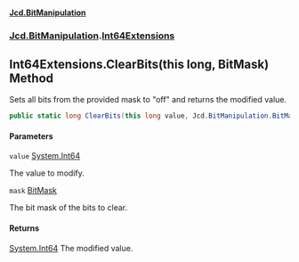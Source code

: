 #### [Jcd.BitManipulation](index.md 'index')

### [Jcd.BitManipulation](Jcd.BitManipulation.md 'Jcd.BitManipulation').[Int64Extensions](Jcd.BitManipulation.Int64Extensions.md 'Jcd.BitManipulation.Int64Extensions')

## Int64Extensions.ClearBits(this long, BitMask) Method

Sets all bits from the provided mask to "off" and returns the modified value.

```csharp
public static long ClearBits(this long value, Jcd.BitManipulation.BitMask mask);
```

#### Parameters

<a name='Jcd.BitManipulation.Int64Extensions.ClearBits(thislong,Jcd.BitManipulation.BitMask).value'></a>

`value` [System.Int64](https://docs.microsoft.com/en-us/dotnet/api/System.Int64 'System.Int64')

The value to modify.

<a name='Jcd.BitManipulation.Int64Extensions.ClearBits(thislong,Jcd.BitManipulation.BitMask).mask'></a>

`mask` [BitMask](Jcd.BitManipulation.BitMask.md 'Jcd.BitManipulation.BitMask')

The bit mask of the bits to clear.

#### Returns

[System.Int64](https://docs.microsoft.com/en-us/dotnet/api/System.Int64 'System.Int64')
The modified value.